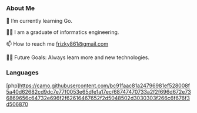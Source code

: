 ### About Me 

🌱 I’m currently learning Go.

🧑‍🎓 I am a graduate of informatics engineering.

📫 How to reach me frizky861@gmail.com

💪🏼 Future Goals: Always learn more and new technologies.

### Languages 
[php]https://camo.githubusercontent.com/bc91faac81a24796981ef528008f5a40d62682cd9dc7e77f0053e65dfe1a17ec/68747470733a2f2f696d672e736869656c64732e696f2f62616467652f2d5048502d3030303f266c6f676f3d506870
